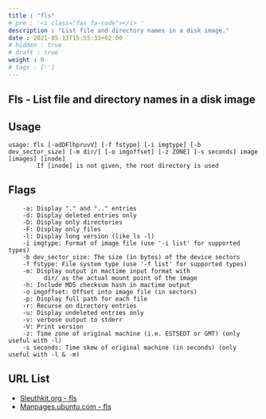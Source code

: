 ```yaml
---
title : "fls"
# pre : '<i class="fas fa-code"></i> '
description : "List file and directory names in a disk image."
date : 2021-05-13T15:55:33+02:00
# hidden : true
# draft : true
weight : 0
# tags : ['']
---
```


## Fls - List file and directory names in a disk image

## Usage

```plain
usage: fls [-adDFlhpruvV] [-f fstype] [-i imgtype] [-b dev_sector_size] [-m dir/] [-o imgoffset] [-z ZONE] [-s seconds] image [images] [inode]
        If [inode] is not given, the root directory is used
```

## Flags

```plain
    -a: Display "." and ".." entries
    -d: Display deleted entries only
    -D: Display only directories
    -F: Display only files
    -l: Display long version (like ls -l)
    -i imgtype: Format of image file (use '-i list' for supported types)
    -b dev_sector_size: The size (in bytes) of the device sectors
    -f fstype: File system type (use '-f list' for supported types)
    -m: Display output in mactime input format with
          dir/ as the actual mount point of the image
    -h: Include MD5 checksum hash in mactime output
    -o imgoffset: Offset into image file (in sectors)
    -p: Display full path for each file
    -r: Recurse on directory entries
    -u: Display undeleted entries only
    -v: verbose output to stderr
    -V: Print version
    -z: Time zone of original machine (i.e. EST5EDT or GMT) (only useful with -l)
    -s seconds: Time skew of original machine (in seconds) (only useful with -l & -m)
```

## URL List

* [Sleuthkit.org - fls](https://www.sleuthkit.org/sleuthkit/man/fls.html)
* [Manpages.ubuntu.com - fls](https://manpages.ubuntu.com/manpages/bionic/man1/fls.1.html)
